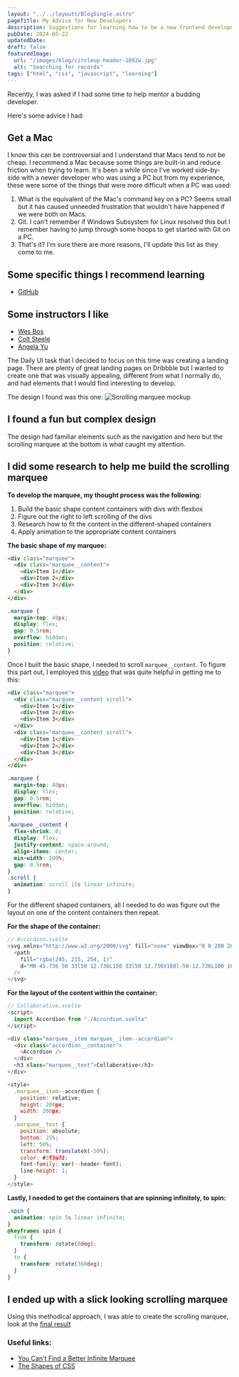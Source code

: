 ```yaml
---
layout: "../../layouts/BlogSingle.astro"
pageTitle: My Advice for New Developers
description: Suggestions for learning how to be a new frontend developer
pubDate: 2024-05-22
updatedDate:
draft: false
featuredImage:
  url: "/images/blog/circleup-header-1092w.jpg"
  alt: "Searching for records"
tags: ["html", "css", "javascript", "learning"]
---
```


Recently, I was asked if I had some time to help mentor a budding developer.

Here's some advice I had:

## Get a Mac

I know this can be controversial and I understand that Macs tend to not be cheap. I recommend a Mac because some things are built-in and reduce friction when trying to learn. It's been a while since I've worked side-by-side with a newer developer who was using a PC but from my experience, these were some of the things that were more difficult when a PC was used:

1. What is the equivalent of the Mac's command key on a PC? Seems small but it has caused unneeded frustration that wouldn't have happened if we were both on Macs.
2. Git. I can't remember if Windows Subsystem for Linux resolved this but I remember having to jump through some hoops to get started with Git on a PC.
3. That's it? I'm sure there are more reasons, I'll update this list as they come to me.

## Some specific things I recommend learning

- [GitHub](https://docs.github.com/en/get-started/start-your-journey/hello-world)

## Some instructors I like

- [Wes Bos](https://wesbos.com/)
- [Colt Steele](https://www.coltsteele.com/tutorials)
- [Angela Yu](https://www.udemy.com/user/4b4368a3-b5c8-4529-aa65-2056ec31f37e/)

The Daily UI task that I decided to focus on this time was creating a landing page. There are plenty of great landing pages on Dribbble but I wanted to create one that was visually appealing, different from what I normally do, and had elements that I would find interesting to develop.

The design I found was this one:
![Scrolling marquee mockup](/images/blog/circleup-original-preview.gif)

## I found a fun but complex design

The design had familiar elements such as the navigation and hero but the scrolling marquee at the bottom is what caught my attention.

## I did some research to help me build the scrolling marquee

**To develop the marquee, my thought process was the following:**

1. Build the basic shape content containers with divs with flexbox
2. Figure out the right to left scrolling of the divs
3. Research how to fit the content in the different-shaped containers
4. Apply animation to the appropriate content containers

**The basic shape of my marquee:**

```html
<div class="marquee">
  <div class="marquee__content">
    <div>Item 1</div>
    <div>Item 2</div>
    <div>Item 3</div>
  </div>
</div>
```

```css
.marquee {
  margin-top: 40px;
  display: flex;
  gap: 0.5rem;
  overflow: hidden;
  position: relative;
}
```

Once I built the basic shape, I needed to scroll `marquee__content`. To figure this part out, I employed this [video](https://www.youtube.com/watch?v=ZMCNin2VjxU) that was quite helpful in getting me to this:

```html
<div class="marquee">
  <div class="marquee__content scroll">
    <div>Item 1</div>
    <div>Item 2</div>
    <div>Item 3</div>
  </div>
  <div class="marquee__content scroll">
    <div>Item 1</div>
    <div>Item 2</div>
    <div>Item 3</div>
  </div>
</div>
```

```css
.marquee {
  margin-top: 40px;
  display: flex;
  gap: 0.5rem;
  overflow: hidden;
  position: relative;
}
.marquee__content {
  flex-shrink: 0;
  display: flex;
  justify-content: space-around;
  align-items: center;
  min-width: 100%;
  gap: 0.5rem;
}
.scroll {
  animation: scroll 15s linear infinite;
}
```

For the different shaped containers, all I needed to do was figure out the layout on one of the content containers then repeat.

**For the shape of the container:**

```js
// Accordion.svelte
<svg xmlns="http://www.w3.org/2000/svg" fill="none" viewBox="0 0 200 200">
  <path
    fill="rgba(245, 215, 254, 1)"
    d="M0 45.736 50 33l50 12.736L150 33l50 12.736V168l-50-12.736L100 168l-50-12.736L0 168V45.736Z"
  />
</svg>
```

**For the layout of the content within the container:**

```js
// Collaborative.svelte
<script>
  import Accordion from "./Accordion.svelte"
</script>

<div class="marquee__item marquee__item--accordion">
  <div class="accordion__container">
    <Accordion />
  </div>
  <h3 class="marquee__text">Collaborative</h3>
</div>

<style>
  .marquee__item--accordion {
    position: relative;
    height: 200px;
    width: 200px;
  }
  .marquee__text {
    position: absolute;
    bottom: 25%;
    left: 50%;
    transform: translateX(-50%);
    color: #3f3a72;
    font-family: var(--header-font);
    line-height: 1;
  }
</style>
```

**Lastly, I needed to get the containers that are spinning infinitely, to spin:**

```css
.spin {
  animation: spin 5s linear infinite;
}
@keyframes spin {
  from {
    transform: rotate(0deg);
  }
  to {
    transform: rotate(360deg);
  }
}
```

## I ended up with a slick looking scrolling marquee

Using this methodical approach, I was able to create the scrolling marquee, look at the [final result](https://uilab.netlify.app/03-landing-page)

### Useful links:

- [You Can't Find a Better Infinite Marquee](https://www.youtube.com/watch?v=ZMCNin2VjxU)
- [The Shapes of CSS](https://css-tricks.com/the-shapes-of-css/)
